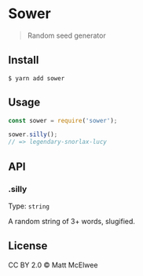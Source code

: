 # Sower

> Random seed generator

## Install

```
$ yarn add sower
```

## Usage

```js
const sower = require('sower');

sower.silly();
// => legendary-snorlax-lucy
```

## API

### .silly

Type: `string`

A random string of 3+ words, slugified.

## License

CC BY 2.0 &copy; Matt McElwee
